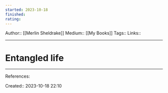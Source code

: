 ```yaml
---
started: 2023-10-18
finished:
rating:
---
```


Author:: [[Merlin Sheldrake]]
Medium:: [[My Books]]
Tags:: 
Links::
___
# Entangled life
___
References:

Created:: 2023-10-18 22:10